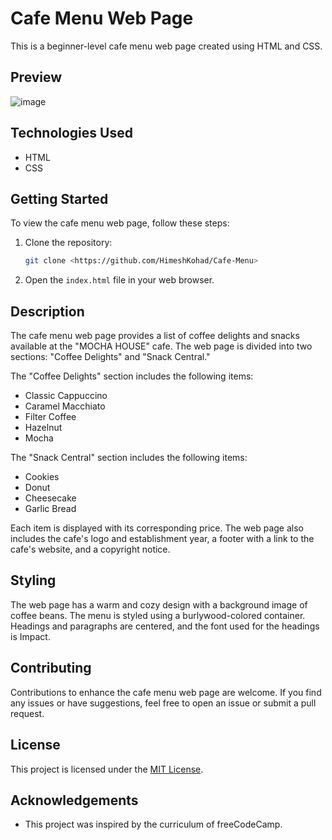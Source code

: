 # Cafe Menu Web Page

This is a beginner-level cafe menu web page created using HTML and CSS.

## Preview

![image](https://github.com/HimeshKohad/Cafe-Menu/assets/107066424/ae5818d5-2710-4cd1-9aae-cf477857dd66)

## Technologies Used

- HTML
- CSS

## Getting Started

To view the cafe menu web page, follow these steps:

1. Clone the repository:

   ```bash
   git clone <https://github.com/HimeshKohad/Cafe-Menu>
   ```

2. Open the `index.html` file in your web browser.

## Description

The cafe menu web page provides a list of coffee delights and snacks available at the "MOCHA HOUSE" cafe. The web page is divided into two sections: "Coffee Delights" and "Snack Central."

The "Coffee Delights" section includes the following items:

- Classic Cappuccino
- Caramel Macchiato
- Filter Coffee
- Hazelnut
- Mocha

The "Snack Central" section includes the following items:

- Cookies
- Donut
- Cheesecake
- Garlic Bread

Each item is displayed with its corresponding price. The web page also includes the cafe's logo and establishment year, a footer with a link to the cafe's website, and a copyright notice.

## Styling

The web page has a warm and cozy design with a background image of coffee beans. The menu is styled using a burlywood-colored container. Headings and paragraphs are centered, and the font used for the headings is Impact.

## Contributing

Contributions to enhance the cafe menu web page are welcome. If you find any issues or have suggestions, feel free to open an issue or submit a pull request.

## License

This project is licensed under the [MIT License](LICENSE).

## Acknowledgements

- This project was inspired by the curriculum of freeCodeCamp.

